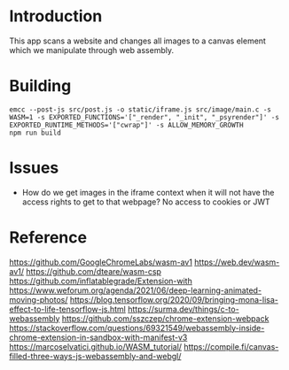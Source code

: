 # Introduction

This app scans a website and changes all images to a canvas element which we manipulate through web assembly.

# Building

```
emcc --post-js src/post.js -o static/iframe.js src/image/main.c -s WASM=1 -s EXPORTED_FUNCTIONS='["_render", "_init", "_psyrender"]' -s EXPORTED_RUNTIME_METHODS='["cwrap"]' -s ALLOW_MEMORY_GROWTH
npm run build
```
# Issues

* How do we get images in the iframe context when it will not have the access rights to get to that webpage? No access to cookies or JWT
# Reference

https://github.com/GoogleChromeLabs/wasm-av1
https://web.dev/wasm-av1/
https://github.com/dteare/wasm-csp
https://github.com/inflatablegrade/Extension-with
https://www.weforum.org/agenda/2021/06/deep-learning-animated-moving-photos/
https://blog.tensorflow.org/2020/09/bringing-mona-lisa-effect-to-life-tensorflow-js.html
https://surma.dev/things/c-to-webassembly
https://github.com/sszczep/chrome-extension-webpack
https://stackoverflow.com/questions/69321549/webassembly-inside-chrome-extension-in-sandbox-with-manifest-v3
https://marcoselvatici.github.io/WASM_tutorial/
https://compile.fi/canvas-filled-three-ways-js-webassembly-and-webgl/